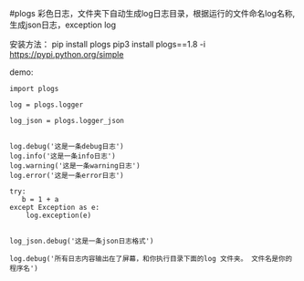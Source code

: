 #plogs 
彩色日志，文件夹下自动生成log日志目录，根据运行的文件命名log名称,生成json日志，exception log

安装方法：
pip install plogs
pip3 install plogs==1.8 -i https://pypi.python.org/simple

demo:
```python3
import plogs

log = plogs.logger

log_json = plogs.logger_json


log.debug('这是一条debug日志')
log.info('这是一条info日志')
log.warning('这是一条warning日志')
log.error('这是一条error日志')

try:
   b = 1 + a 
except Exception as e:
    log.exception(e)


log_json.debug('这是一条json日志格式')

log.debug('所有日志内容输出在了屏幕，和你执行目录下面的log 文件夹。 文件名是你的程序名')
```
